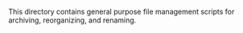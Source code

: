 This directory contains general purpose file management scripts for archiving, reorganizing, and renaming.
